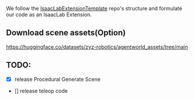 We follow the [IsaacLabExtensionTemplate](https://github.com/isaac-sim/IsaacLabExtensionTemplate) repo's structure and formulate our code as an IsaacLab Extension.

## Download scene assets(Option)
https://huggingface.co/datasets/zyz-robotics/agentworld_assets/tree/main

## TODO:
- [x] release Procedural Generate Scene 
- [] release teleop code
